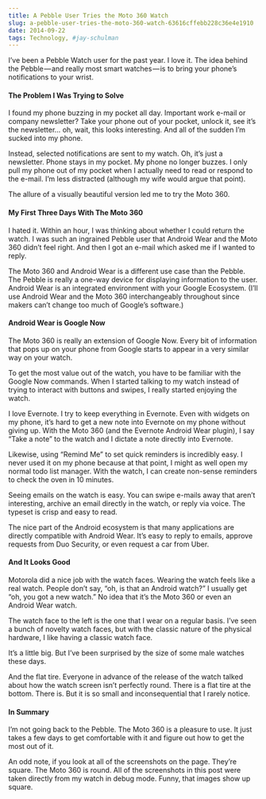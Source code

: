 ```yaml
---
title: A Pebble User Tries the Moto 360 Watch
slug: a-pebble-user-tries-the-moto-360-watch-63616cffebb228c36e4e1910
date: 2014-09-22
tags: Technology, #jay-schulman
---
```


I’ve been a Pebble Watch user for the past year. I love it. The idea behind the Pebble — and really most smart watches — is to bring your phone’s notifications to your wrist.

#### The Problem I Was Trying to Solve

I found my phone buzzing in my pocket all day. Important work e-mail or company newsletter? Take your phone out of your pocket, unlock it, see it’s the newsletter… oh, wait, this looks interesting. And all of the sudden I’m sucked into my phone.

Instead, selected notifications are sent to my watch. Oh, it’s just a newsletter. Phone stays in my pocket. My phone no longer buzzes. I only pull my phone out of my pocket when I actually need to read or respond to the e-mail. I’m less distracted (although my wife would argue that point).

The allure of a visually beautiful version led me to try the Moto 360.

#### My First Three Days With The Moto 360

I hated it. Within an hour, I was thinking about whether I could return the watch. I was such an ingrained Pebble user that Android Wear and the Moto 360 didn’t feel right. And then I got an e-mail which asked me if I wanted to reply.

The Moto 360 and Android Wear is a different use case than the Pebble. The Pebble is really a one-way device for displaying information to the user. Android Wear is an integrated environment with your Google Ecosystem. (I’ll use Android Wear and the Moto 360 interchangeably throughout since makers can’t change too much of Google’s software.)

#### Android Wear is Google Now

The Moto 360 is really an extension of Google Now. Every bit of information that pops up on your phone from Google starts to appear in a very similar way on your watch.

To get the most value out of the watch, you have to be familiar with the Google Now commands. When I started talking to my watch instead of trying to interact with buttons and swipes, I really started enjoying the watch.

I love Evernote. I try to keep everything in Evernote. Even with widgets on my phone, it’s hard to get a new note into Evernote on my phone without giving up. With the Moto 360 (and the Evernote Android Wear plugin), I say “Take a note” to the watch and I dictate a note directly into Evernote.

Likewise, using “Remind Me” to set quick reminders is incredibly easy. I never used it on my phone because at that point, I might as well open my normal todo list manager. With the watch, I can create non-sense reminders to check the oven in 10 minutes.

Seeing emails on the watch is easy. You can swipe e-mails away that aren’t interesting, archive an email directly in the watch, or reply via voice. The typeset is crisp and easy to read.

The nice part of the Android ecosystem is that many applications are directly compatible with Android Wear. It’s easy to reply to emails, approve requests from Duo Security, or even request a car from Uber.

#### And It Looks Good

Motorola did a nice job with the watch faces. Wearing the watch feels like a real watch. People don’t say, “oh, is that an Android watch?” I usually get “oh, you got a new watch.” No idea that it’s the Moto 360 or even an Android Wear watch.

The watch face to the left is the one that I wear on a regular basis. I’ve seen a bunch of novelty watch faces, but with the classic nature of the physical hardware, I like having a classic watch face.

It’s a little big. But I’ve been surprised by the size of some male watches these days.

And the flat tire. Everyone in advance of the release of the watch talked about how the watch screen isn’t perfectly round. There is a flat tire at the bottom. There is. But it is so small and inconsequential that I rarely notice.

#### In Summary

I’m not going back to the Pebble. The Moto 360 is a pleasure to use. It just takes a few days to get comfortable with it and figure out how to get the most out of it.

An odd note, if you look at all of the screenshots on the page. They’re square. The Moto 360 is round. All of the screenshots in this post were taken directly from my watch in debug mode. Funny, that images show up square.
